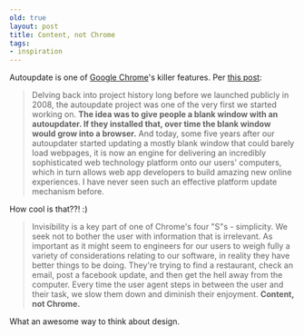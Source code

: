 ```yaml
---
old: true
layout: post
title: Content, not Chrome
tags:
- inspiration
---
```


Autoupdate is one of [Google Chrome](http://www.google.com/chrome)'s killer features. Per [this post](https://plus.google.com/105636695715347097518/posts/G9hbCEMC2wF):

> Delving back into project history long before we launched publicly in 2008, the autoupdate project was one of the very first we started working on. **The idea was to give people a blank window with an autoupdater. If they installed that, over time the blank window would grow into a browser.** And today, some five years after our autoupdater started updating a mostly blank window that could barely load webpages, it is now an engine for delivering an incredibly sophisticated web technology platform onto our users' computers, which in turn allows web app developers to build amazing new online experiences. I have never seen such an effective platform update mechanism before.

How cool is that??! :)

> Invisibility is a key part of one of Chrome's four "S"s - simplicity. We seek not to bother the user with information that is irrelevant. As important as it might seem to engineers for our users to weigh fully a variety of considerations relating to our software, in reality they have better things to be doing. They're trying to find a restaurant, check an email, post a facebook update, and then get the hell away from the computer. Every time the user agent steps in between the user and their task, we slow them down and diminish their enjoyment. **Content, not Chrome.**

What an awesome way to think about design.